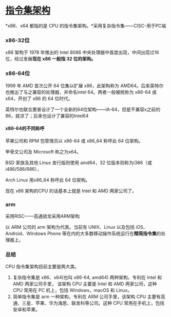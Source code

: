 # [指令集架构](https://www.caibucai.top/?p=467)

 *x86、x64 都指的是 CPU 的指令集架构。*采用复杂指令集——CISC-用于PC端

### x86-32位

x86 架构于 1978 年推出的 Intel 8086 中央处理器中首度出现，中间出现过16位，经过发展**现在 x86 一般指 32 位的架构。**

### x86-64位

 1999 年 AMD 首次公开 64 位集以扩展 x86，此架构称为 AMD64。后来英特尔也推出了与之兼容的处理器，并命名Intel 64。两者一般被统称为 x86-64 或 x64，开创了 x86 的 64 位时代。

英特尔也联合惠普设计了一个全新的64位架构——IA-64，但是不兼容x之前的86，就凉了；后来也设计了兼容的Intel64



#### x86-64的不同称呼

苹果公司和 RPM 包管理员以 x86-64 或 x86_64 称呼此 64 位架构。

甲骨文公司及 Microsoft 称之为x64。

BSD 家族及其他 Linux 发行版则使用 amd64，32 位版本则称为i386（或 i486/586/686），

Arch Linux 用x86_64 称呼此 64 位架构。

现在 x86 架构的CPU 的话基本上就是 Intel 和 AMD 两家公司了。

### arm

采用RISC——高通骁龙采用ARM架构

以 ARM 公司的 arm 架构为代表。当前有 UNIX、Linux 以及包括 iOS、Android、Windows Phone 等在内的大多数移动操作系统运行在**精简指令集**的处理器上。

### 总结

CPU 指令集架构目前主要是两大类。

1. 复杂指令集是 x86、x64(也叫 x86-64, amd64) 两种架构，专利在 Intel 和 AMD 两家公司手里， 该架构 CPU 主要是 Intel 和 AMD 两家公司，这种 CPU 常用在 PC 机上，包括 Windows，macOS 和 Linux。
2. 简单指令集是 arm 一种架构，专利在 ARM 公司手里，该架构 CPU 主要有高通、三星、苹果、华为海思、联发科等公司。这种 CPU 常用在手机上，包括安卓和苹果。